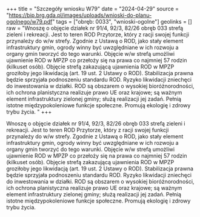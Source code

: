 +++
title = "Szczegóły wniosku W79"
date = "2024-04-29"
source = "https://bip.brg.gda.pl/images/uploads/wnioski-do-planu-ogolnego/w79.pdf"
tags = ["obręb: 0033", "wnioski-ogolne"]
geolinks = []
raw = "Wnoszę o objęcie działek nr 91/4, 92/3, 82/26 obręb 033 strefą zieleni i rekreacji. Jest to teren ROD Przytorze, który z racji swojej funkcji przynależy do w/w strefy. Zgodnie z Ustawą o ROD, jako stały element infrastruktury gmin, ogrody winny być uwzględniane w ich rozwoju a organy gmin tworzyć do tego warunki. Objęcie w/w strefą umożliwi ujawnienie ROD w MPZP co przełoży się na prawa co najmniej 57 rodzin (kilkuset osób). Objęcie strefą zakazującą ujawnienia ROD w MPZP groziłoby jego likwidacją (art. 19 ust. 2 Ustawy o ROD). Stabilizacja prawna będzie sprzyjała podnoszeniu standardu ROD. Ryzyko likwidacji zniechęci do inwestowania w działki. ROD są obszarem o wysokiej bioróżnorodności, ich ochrona planistyczna realizuje prawo UE oraz krajowe; są ważnym element infrastruktury zielonej gminy; służą realizacji jej zadań. Pełnią istotne międzypokoleniowe funkcje społeczne. Promują ekologię i zdrowy trybu życia. "
+++

Wnoszę o objęcie działek nr 91/4, 92/3, 82/26 obręb 033 strefą zieleni i rekreacji.
Jest to teren ROD Przytorze, który z racji swojej funkcji przynależy do w/w strefy. Zgodnie z
Ustawą o ROD, jako stały element infrastruktury gmin, ogrody winny być uwzględniane w ich
rozwoju a organy gmin tworzyć do tego warunki. Objęcie w/w strefą umożliwi ujawnienie ROD w
MPZP co przełoży się na prawa co najmniej 57 rodzin (kilkuset osób). Objęcie strefą zakazującą
ujawnienia ROD w MPZP groziłoby jego likwidacją (art. 19 ust. 2 Ustawy o ROD). Stabilizacja
prawna będzie sprzyjała podnoszeniu standardu ROD. Ryzyko likwidacji zniechęci do
inwestowania w działki. ROD są obszarem o wysokiej bioróżnorodności, ich ochrona
planistyczna realizuje prawo UE oraz krajowe; są ważnym element infrastruktury zielonej gminy;
służą realizacji jej zadań. Pełnią istotne międzypokoleniowe funkcje społeczne. Promują ekologię
i zdrowy trybu życia.



